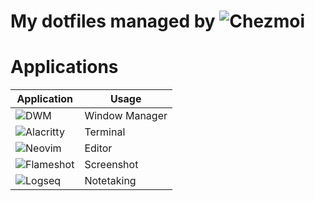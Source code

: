 # My dotfiles managed by ![Chezmoi](https://www.chezmoi.io/)

# Applications 
| Application | Usage      |
|-------------|------------|
| ![DWM](https://dwm.suckless.org/) | Window Manager   |
| ![Alacritty](https://github.com/alacritty/alacritty) | Terminal   |
| ![Neovim](https://neovim.io/)      | Editor     |
| ![Flameshot](https://flameshot.org/#download)   | Screenshot |
| ![Logseq](https://logseq.com/)      | Notetaking |
